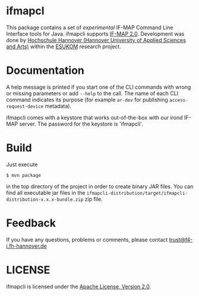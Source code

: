ifmapcl
=======
This package contains a set of *experimental* IF-MAP Command Line Interface
tools for Java. ifmapcli supports [IF-MAP 2.0][1]. Development was done by
[Hochschule Hannover (Hannover University of Applied Sciences and Arts)][2]
within the [ESUKOM][3] research project.


Documentation
=============
A help message is printed if you start one of the CLI commands with wrong or
missing parameters or add `--help` to the call.
The name of each CLI command indicates its purpose (for
example `ar-dev` for publishing `access-request-device` metadata).

ifmapcli comes with a keystore that works out-of-the-box with our irond IF-MAP
server. The password for the keystore is 'ifmapcli'.


Build
=====
Just execute

	$ mvn package

in the top directory of the project in order to create binary JAR files.
You can find all executable jar files in the
`ifmapcli-distribution/target/ifmapcli-distribution-x.x.x-bundle.zip` zip file.


Feedback
========
If you have any questions, problems or comments, please contact
	<trust@f4-i.fh-hannover.de>


LICENSE
=======
ifmapcli is licensed under the [Apache License, Version 2.0][4].



[1]: http://www.trustedcomputinggroup.org/resources/tnc_ifmap_binding_for_soap_specification
[2]: http://trust.f4.hs-hannover.de
[3]: http://www.esukom.de
[4]: http://www.apache.org/licenses/LICENSE-2.0.html
